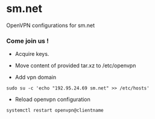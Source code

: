 # sm.net
OpenVPN configurations for sm.net

### Come join us !

* Acquire keys.

* Move content of provided tar.xz to /etc/openvpn

* Add vpn domain

`sudo su -c 'echo "192.95.24.69 sm.net" >> /etc/hosts'`

* Reload openvpn configuration

`systemctl restart openvpn@clientname`
